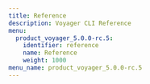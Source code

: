 ```yaml
---
title: Reference
description: Voyager CLI Reference
menu:
  product_voyager_5.0.0-rc.5:
    identifier: reference
    name: Reference
    weight: 1000
menu_name: product_voyager_5.0.0-rc.5
---
```

